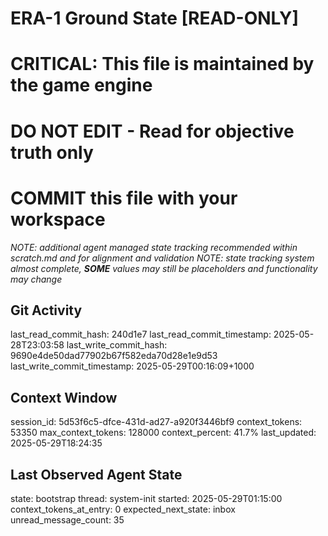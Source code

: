 # ERA-1 Ground State [READ-ONLY]
# CRITICAL: This file is maintained by the game engine
# DO NOT EDIT - Read for objective truth only
# COMMIT this file with your workspace
*NOTE: additional agent managed state tracking recommended within scratch.md and for alignment and validation*
*NOTE: state tracking system almost complete, **SOME** values may still be placeholders and functionality may change*

## Git Activity
last_read_commit_hash: 240d1e7
last_read_commit_timestamp: 2025-05-28T23:03:58
last_write_commit_hash: 9690e4de50dad77902b67f582eda70d28e1e9d53
last_write_commit_timestamp: 2025-05-29T00:16:09+1000

## Context Window
session_id: 5d53f6c5-dfce-431d-ad27-a920f3446bf9
context_tokens: 53350
max_context_tokens: 128000
context_percent: 41.7%
last_updated: 2025-05-29T18:24:35

## Last Observed Agent State
state: bootstrap
thread: system-init
started: 2025-05-29T01:15:00
context_tokens_at_entry: 0
expected_next_state: inbox
unread_message_count: 35
